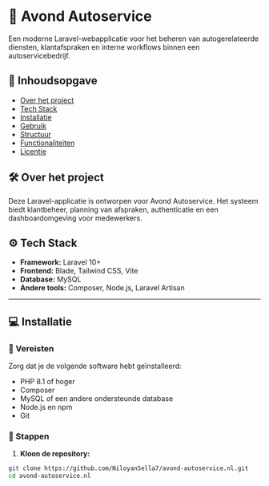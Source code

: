 # 🚗 Avond Autoservice

Een moderne Laravel-webapplicatie voor het beheren van autogerelateerde diensten, klantafspraken en interne workflows binnen een autoservicebedrijf.

## 🧾 Inhoudsopgave

- [Over het project](#over-het-project)
- [Tech Stack](#tech-stack)
- [Installatie](#installatie)
- [Gebruik](#gebruik)
- [Structuur](#structuur)
- [Functionaliteiten](#functionaliteiten)
- [Licentie](#licentie)

## 🛠️ Over het project

Deze Laravel-applicatie is ontworpen voor Avond Autoservice. Het systeem biedt klantbeheer, planning van afspraken, authenticatie en een dashboardomgeving voor medewerkers.

## ⚙️ Tech Stack

- **Framework:** Laravel 10+
- **Frontend:** Blade, Tailwind CSS, Vite
- **Database:** MySQL
- **Andere tools:** Composer, Node.js, Laravel Artisan

---

## 💻 Installatie

### 🔧 Vereisten

Zorg dat je de volgende software hebt geïnstalleerd:

- PHP 8.1 of hoger
- Composer
- MySQL of een andere ondersteunde database
- Node.js en npm
- Git

### 📝 Stappen

1. **Kloon de repository:**

```bash
git clone https://github.com/NiloyanSella7/avond-autoservice.nl.git
cd avond-autoservice.nl

